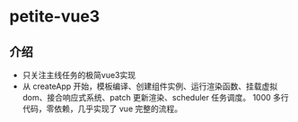 # petite-vue3
## 介绍
- 只关注主线任务的极简vue3实现
- 从 createApp 开始，模板编译、创建组件实例、运行渲染函数、挂载虚拟 dom、接合响应式系统、patch 更新渲染、scheduler 任务调度。 1000 多行代码，零依赖，几乎实现了 vue 完整的流程。
